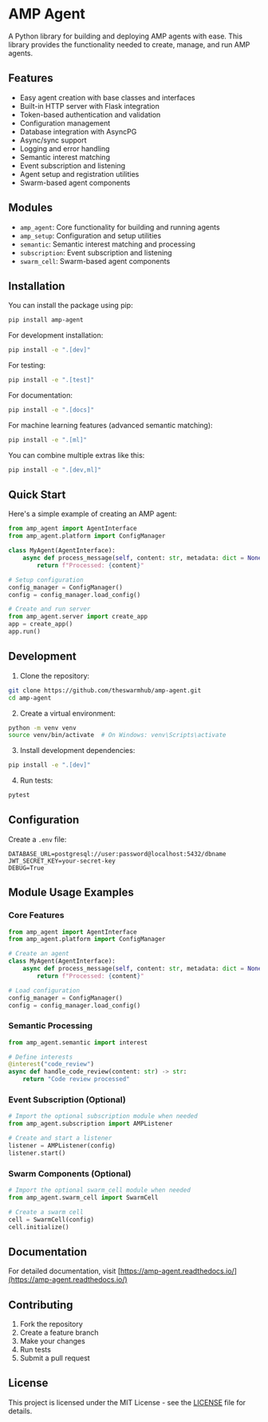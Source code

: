 # AMP Agent

A Python library for building and deploying AMP agents with ease. This library provides the functionality needed to create, manage, and run AMP agents.

## Features

- Easy agent creation with base classes and interfaces
- Built-in HTTP server with Flask integration
- Token-based authentication and validation
- Configuration management
- Database integration with AsyncPG
- Async/sync support
- Logging and error handling
- Semantic interest matching
- Event subscription and listening
- Agent setup and registration utilities
- Swarm-based agent components

## Modules

- `amp_agent`: Core functionality for building and running agents
- `amp_setup`: Configuration and setup utilities
- `semantic`: Semantic interest matching and processing
- `subscription`: Event subscription and listening
- `swarm_cell`: Swarm-based agent components

## Installation

You can install the package using pip:

```bash
pip install amp-agent
```

For development installation:

```bash
pip install -e ".[dev]"
```

For testing:

```bash
pip install -e ".[test]"
```

For documentation:

```bash
pip install -e ".[docs]"
```

For machine learning features (advanced semantic matching):

```bash
pip install -e ".[ml]"
```

You can combine multiple extras like this:

```bash
pip install -e ".[dev,ml]"
```

## Quick Start

Here's a simple example of creating an AMP agent:

```python
from amp_agent import AgentInterface
from amp_agent.platform import ConfigManager

class MyAgent(AgentInterface):
    async def process_message(self, content: str, metadata: dict = None) -> str:
        return f"Processed: {content}"

# Setup configuration
config_manager = ConfigManager()
config = config_manager.load_config()

# Create and run server
from amp_agent.server import create_app
app = create_app()
app.run()
```

## Development

1. Clone the repository:
```bash
git clone https://github.com/theswarmhub/amp-agent.git
cd amp-agent
```

2. Create a virtual environment:
```bash
python -m venv venv
source venv/bin/activate  # On Windows: venv\Scripts\activate
```

3. Install development dependencies:
```bash
pip install -e ".[dev]"
```

4. Run tests:
```bash
pytest
```

## Configuration

Create a `.env` file:

```env
DATABASE_URL=postgresql://user:password@localhost:5432/dbname
JWT_SECRET_KEY=your-secret-key
DEBUG=True
```

## Module Usage Examples

### Core Features

```python
from amp_agent import AgentInterface
from amp_agent.platform import ConfigManager

# Create an agent
class MyAgent(AgentInterface):
    async def process_message(self, content: str, metadata: dict = None) -> str:
        return f"Processed: {content}"

# Load configuration
config_manager = ConfigManager()
config = config_manager.load_config()
```

### Semantic Processing

```python
from amp_agent.semantic import interest

# Define interests
@interest("code_review")
async def handle_code_review(content: str) -> str:
    return "Code review processed"
```

### Event Subscription (Optional)

```python
# Import the optional subscription module when needed
from amp_agent.subscription import AMPListener

# Create and start a listener
listener = AMPListener(config)
listener.start()
```

### Swarm Components (Optional)

```python
# Import the optional swarm_cell module when needed
from amp_agent.swarm_cell import SwarmCell

# Create a swarm cell
cell = SwarmCell(config)
cell.initialize()
```

## Documentation

For detailed documentation, visit [https://amp-agent.readthedocs.io/](https://amp-agent.readthedocs.io/)

## Contributing

1. Fork the repository
2. Create a feature branch
3. Make your changes
4. Run tests
5. Submit a pull request

## License

This project is licensed under the MIT License - see the [LICENSE](LICENSE) file for details. 